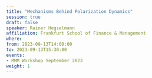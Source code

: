 ```yaml
---
title: "Mechanisms Behind Polarization Dynamics"
session: true
draft: false
speaker: Rainer Hegselmann 
affiliation: Frankfurt School of Finance & Management
where:
from: 2023-09-13T14:00:00
to: 2023-09-13T15:30:00
events:
- MMM Workshop September 2023
weight: 1
---
```

